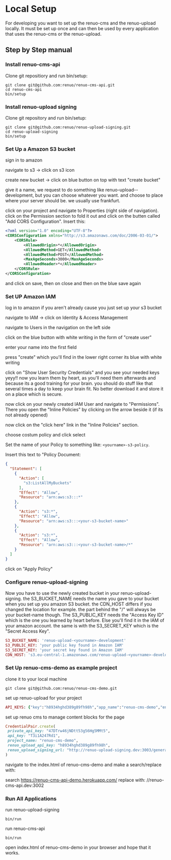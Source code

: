 # Local Setup

For developing you want to set up the renuo-cms and the renuo-upload locally. It must be set up once and can then be used by every application that uses the renuo-cms or the renuo-upload.

## Step by Step manual

### Install renuo-cms-api

Clone git repositiory and run bin/setup:
```
git clone git@github.com:renuo/renuo-cms-api.git
cd renuo-cms-api
bin/setup
```

### Install renuo-upload signing
Clone git repository and run bin/setup:
```
git clone git@github.com:renuo/renuo-upload-signing.git
cd renuo-upload-signing
bin/setup
```

### Set Up a Amazon S3 bucket

sign in to amazon

navigate to s3 -> click on s3 icon

create new bucket -> click on blue button on top with text "create bucket"

give it a name, we request to do something like renuo-upload-<yourname>-development, but you can choose whatever you want. and choose to place where your server should be. we usually use frankfurt.

click on your project and navigate to Properties (right side of navigation). click on the Permission section to fold it out and click on the butten called "Add CORS Configuration".
Insert this:
```xml
<?xml version="1.0" encoding="UTF-8"?>
<CORSConfiguration xmlns="http://s3.amazonaws.com/doc/2006-03-01/">
    <CORSRule>
        <AllowedOrigin>*</AllowedOrigin>
        <AllowedMethod>GET</AllowedMethod>
        <AllowedMethod>POST</AllowedMethod>
        <MaxAgeSeconds>3000</MaxAgeSeconds>
        <AllowedHeader>*</AllowedHeader>
    </CORSRule>
</CORSConfiguration>
```
and click on save, then on close and then on the blue save again

### Set UP Amazon IAM

log in to amazon if you aren't already cause you just set up your s3 bucket

navigate to IAM -> click on Identity & Access Management

navigate to Users in the navigation on the left side

click on the blue button with white writing in the form of "create user"

enter your name into the first field

press "create" which you'll find in the lower right corner its blue with white writing

click on "Show User Security Credentials" and you see your needed keys yeyy!! now you learn them by heart, as you'll need them afterwards and because its a good training for your brain. you should do stuff like that several times a day to keep your brain fit.
No better download it and store it on a place which is secure.

now click on your newly created IAM User and navigate to "Permissions". There you open the "Inline Policies" by clicking on the arrow beside it (if its not already opened)

now click on the "click here" link in the "Inline Policies" section. 

choose costum policy and click select

Set the name of your Policy to something like: ```<yourname>-s3-policy```. 

Insert this text to "Policy Document:
```json
{
  "Statement": [
    {
      "Action": [
        "s3:ListAllMyBuckets"
      ],
      "Effect": "Allow",
      "Resource": "arn:aws:s3:::*"
    },
    {
      "Action": "s3:*",
      "Effect": "Allow",
      "Resource": "arn:aws:s3:::<your-s3-bucket-name>"
    },
    {
      "Action": "s3:*",
      "Effect": "Allow",
      "Resource": "arn:aws:s3:::<your-s3-bucket-name>/*"
    }
  ]
}
```

click on "Apply Policy"

### Configure renuo-upload-signing

Now you have to use the newly created bucket in your renuo-upload-signing. the S3_BUCKET_NAME needs the name you gave to your bucket when you set up you amazon S3 bucket. the CDN_HOST differs if you changed the location for example. the part behind the "/" will always be your bucket-name though. The S3_PUBLIC_KEY needs the "Access Key ID" which is the one you learned by heart before. Else you'll find it in the IAM of your amazon account. the same is with the S3_SECRET_KEY which is the "Secret Access Key".

```rb
S3_BUCKET_NAME: 'renuo-upload-<yourname>-development'
S3_PUBLIC_KEY: 'your public key found in Amazon IAM'
S3_SECRET_KEY: 'your secret key found in Amazon IAM'
CDN_HOST: 's3.eu-central-1.amazonaws.com/renuo-upload-<yourname>-development' #without https://, just the domain
```

### Set Up renuo-cms-demo as example project

clone it to your local machine

```
git clone git@github.com:renuo/renuo-cms-demo.git
```

set up renuo-upload for your project
```rb
API_KEYS: {"key":"h8934hghd389g89fh98h","app_name":"renuo-cms-demo","env": "development"}
```

set up renuo cms to manage content blocks for the page

```rb
CredentialPair.create(
 private_api_key: "47DTrw46jNDtt53g56Hg5MMt5",
 api_key: "T3i1A247Rd1",
 project_name: "renuo-cms-demo",
 renuo_upload_api_key: "h8934hghd389g89fh98h",
 renuo_upload_signing_url: "http://renuo-upload-signing.dev:3003/generate_policy"
)
```

navigate to the index.html of renuo-cms-demo and make a search/replace with:

search https://renuo-cms-api-demo.herokuapp.com/ replace with: //renuo-cms-api.dev:3002

### Run All Applications

run renuo-upload-signing
```
bin/run
```

run renuo-cms-api
```
bin/run
```

open index.html of renuo-cms-demo in your browser and hope that it works.